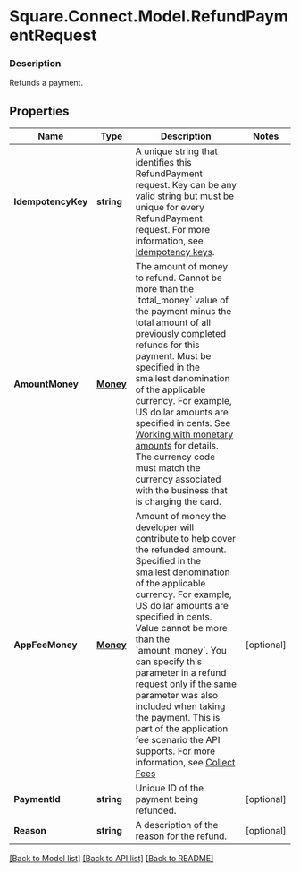 # Square.Connect.Model.RefundPaymentRequest

### Description

Refunds a payment.

## Properties

Name | Type | Description | Notes
------------ | ------------- | ------------- | -------------
**IdempotencyKey** | **string** |  A unique string that identifies this RefundPayment request. Key can be any valid string but must be unique for every RefundPayment request.  For more information, see [Idempotency keys](https://developer.squareup.com/docs/basics/api101/idempotency). | 
**AmountMoney** | [**Money**](Money.md) | The amount of money to refund.  Cannot be more than the &#x60;total_money&#x60; value of the payment minus the total amount of all previously completed refunds for this payment.  Must be specified in the smallest denomination of the applicable currency. For example, US dollar amounts are specified in cents. See [Working with monetary amounts](https://developer.squareup.com/docs/build-basics/working-with-monetary-amounts) for details.  The currency code must match the currency associated with the business that is charging the card. | 
**AppFeeMoney** | [**Money**](Money.md) | Amount of money the developer will contribute to help cover the refunded amount. Specified in the smallest denomination of the applicable currency. For example, US dollar amounts are specified in cents.  Value cannot be more than the &#x60;amount_money&#x60;.  You can specify this parameter in a refund request only if the  same parameter was also included when taking the payment. This is part of the application fee  scenario the API supports.  For more information, see  [Collect Fees](https://developer.squareup.com/docs/payments-api/take-payments-and-collect-fees) | [optional] 
**PaymentId** | **string** | Unique ID of the payment being refunded. | [optional] 
**Reason** | **string** | A description of the reason for the refund. | [optional] 



[[Back to Model list]](../README.md#documentation-for-models) [[Back to API list]](../README.md#documentation-for-api-endpoints) [[Back to README]](../README.md)

